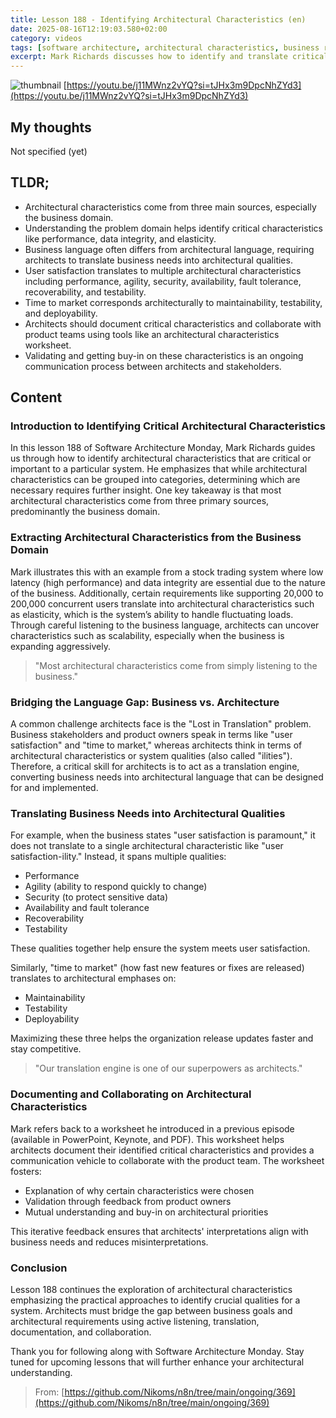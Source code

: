 ```yaml
---
title: Lesson 188 - Identifying Architectural Characteristics (en)
date: 2025-08-16T12:19:03.580+02:00
category: videos
tags: [software architecture, architectural characteristics, business requirements, system qualities, nonfunctional requirements, scalability, performance, maintainability]
excerpt: Mark Richards discusses how to identify and translate critical architectural characteristics from business needs into system qualities essential for software architecture.
---
```


![thumbnail](https://i.ytimg.com/vi/j11MWnz2vYQ/maxresdefault.jpg)
[https://youtu.be/j11MWnz2vYQ?si=tJHx3m9DpcNhZYd3](https://youtu.be/j11MWnz2vYQ?si=tJHx3m9DpcNhZYd3)

## My thoughts

Not specified (yet)

## TLDR;
- Architectural characteristics come from three main sources, especially the business domain.
- Understanding the problem domain helps identify critical characteristics like performance, data integrity, and elasticity.
- Business language often differs from architectural language, requiring architects to translate business needs into architectural qualities.
- User satisfaction translates to multiple architectural characteristics including performance, agility, security, availability, fault tolerance, recoverability, and testability.
- Time to market corresponds architecturally to maintainability, testability, and deployability.
- Architects should document critical characteristics and collaborate with product teams using tools like an architectural characteristics worksheet.
- Validating and getting buy-in on these characteristics is an ongoing communication process between architects and stakeholders.



## Content

### Introduction to Identifying Critical Architectural Characteristics
In this lesson 188 of Software Architecture Monday, Mark Richards guides us through how to identify architectural characteristics that are critical or important to a particular system. He emphasizes that while architectural characteristics can be grouped into categories, determining which are necessary requires further insight. One key takeaway is that most architectural characteristics come from three primary sources, predominantly the business domain.

### Extracting Architectural Characteristics from the Business Domain
Mark illustrates this with an example from a stock trading system where low latency (high performance) and data integrity are essential due to the nature of the business. Additionally, certain requirements like supporting 20,000 to 200,000 concurrent users translate into architectural characteristics such as elasticity, which is the system’s ability to handle fluctuating loads. Through careful listening to the business language, architects can uncover characteristics such as scalability, especially when the business is expanding aggressively.

> "Most architectural characteristics come from simply listening to the business."

### Bridging the Language Gap: Business vs. Architecture
A common challenge architects face is the "Lost in Translation" problem. Business stakeholders and product owners speak in terms like "user satisfaction" and "time to market," whereas architects think in terms of architectural characteristics or system qualities (also called "ilities"). Therefore, a critical skill for architects is to act as a translation engine, converting business needs into architectural language that can be designed for and implemented.

### Translating Business Needs into Architectural Qualities
For example, when the business states "user satisfaction is paramount," it does not translate to a single architectural characteristic like "user satisfaction-ility." Instead, it spans multiple qualities:
- Performance
- Agility (ability to respond quickly to change)
- Security (to protect sensitive data)
- Availability and fault tolerance
- Recoverability
- Testability

These qualities together help ensure the system meets user satisfaction.

Similarly, "time to market" (how fast new features or fixes are released) translates to architectural emphases on:
- Maintainability
- Testability
- Deployability

Maximizing these three helps the organization release updates faster and stay competitive.

> "Our translation engine is one of our superpowers as architects."

### Documenting and Collaborating on Architectural Characteristics
Mark refers back to a worksheet he introduced in a previous episode (available in PowerPoint, Keynote, and PDF). This worksheet helps architects document their identified critical characteristics and provides a communication vehicle to collaborate with the product team. The worksheet fosters:
- Explanation of why certain characteristics were chosen
- Validation through feedback from product owners
- Mutual understanding and buy-in on architectural priorities

This iterative feedback ensures that architects' interpretations align with business needs and reduces misinterpretations.

### Conclusion
Lesson 188 continues the exploration of architectural characteristics emphasizing the practical approaches to identify crucial qualities for a system. Architects must bridge the gap between business goals and architectural requirements using active listening, translation, documentation, and collaboration.

Thank you for following along with Software Architecture Monday. Stay tuned for upcoming lessons that will further enhance your architectural understanding.




> From: [https://github.com/Nikoms/n8n/tree/main/ongoing/369](https://github.com/Nikoms/n8n/tree/main/ongoing/369)